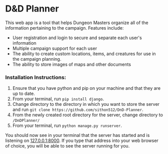 # D&D Planner
This web app is a tool that helps Dungeon Masters organize all of the information pertaining to the campaign. Features include:
* User registration and login to secure and separate each user's information
* Multiple campaign support for each user
* The ability to create custom locations, items, and creatures for use in the campaign planning.
* The ability to store images of maps and other documents

### Installation Instructions:
1. Ensure that you have python and pip on your machine and that they are up to date.
1. From your terminal, run `pip install django`.
1. Change directory to the directory in which you want to store the server and run `git clone https://github.com/sithon512/DnD-Planner`.
1. From the newly created root directory for the server, change directory to `/DnDPlanner/`
1. From your terminal, run `python manage.py runserver`.

You should now see in your terminal that the server has started and is listening on [127.0.0.1:8000](127.0.0.1:8000). If you type that address into your web browser of choice, you will be able to see the server running for you.